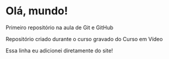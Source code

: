 # Olá, mundo!
 Primeiro repositório na aula de Git e GitHub

Repositório criado durante o curso gravado do Curso em Vídeo

Essa linha eu adicionei diretamente do site! 
